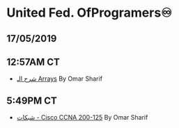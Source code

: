 # United Fed. OfProgramers♾
## 17/05/2019 
## 12:57AM CT

- [شرح الـ Arrays](https://youtu.be/N-UAlGhqj6w) By Omar Sharif

## 5:49PM CT

- [شبكات - Cisco CCNA 200-125](https://www.youtube.com/playlist?list=PL0No-TEGJZDXV1M2hCqPgCZkvKEiYzpkP) By Omar Sharif
